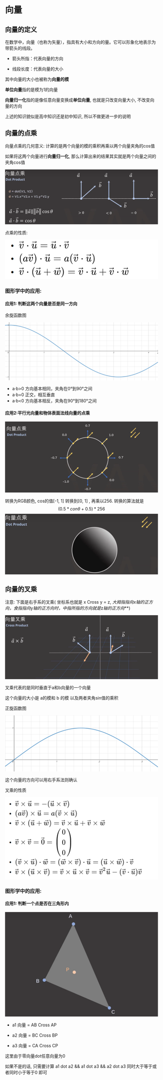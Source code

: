 # 向量

## 向量的定义

在数学中，向量（也称为矢量），指具有大小和方向的量。它可以形象化地表示为带箭头的线段。

- 箭头所指：代表向量的方向

- 线段长度：代表向量的大小

其中向量的大小也被称为**向量的模**

**单位向量**指的是模为1的向量 

**向量归一化**指的是像任意向量变换成**单位向量**, 也就是只改变向量大小, 不改变向量的方向

上述的知识貌似是高中知识还是初中知识, 所以不做更进一步的说明

## 向量的点乘

向量点乘的几何意义: 计算的是两个向量的模的乘积再乘以两个向量夹角的cos值 

如果将这两个向量进行**向量归一化**,  那么计算出来的结果其实就是两个向量之间的夹角cos值  

![image-20230319181254498](image-20230319181254498.png)

点乘的性质:

![image-20230319230340557](image-20230319230340557.png)

### 图形学中的应用:

#### 应用1: 判断这两个向量是否是同一方向

余旋函数图

![image-20230319222857469](image-20230319222857469.png)
-    a·b>0   方向基本相同，夹角在0°到90°之间
-    a·b=0   正交，相互垂直  
-    a·b<0   方向基本相反，夹角在90°到180°之间 

####  应用2:平行光向量和物体表面法线向量的点乘

![image-20230319204251923](image-20230319204251923.png)

转换为RGB颜色, cos的值[-1,  1] 转换到[0, 1] , 再乘以256. 转换的算法就是
$$
(0.5 *con\theta + 0.5) * 256
$$
![image-20230319210325676](image-20230319210325676.png)

## 向量的叉乘

注意: 下面是右手系的叉乘( 坐标系也就是 x Cross y = z, ***大拇指指向*x*轴的正方向，食指指向*y*轴的正方向时，中指所指的方向就是*z*轴的正方向***)

![image-20230319210824484](image-20230319210824484.png)

叉乘代表的是同时垂直于a和b向量的一个向量

这个向量的大小是 a的模和 b 的模 以及两者夹角sin值的乘积

正旋函数图

![image-20230319231811625](image-20230319231811625.png)

这个向量的方向可以用右手系法则确认

叉乘的性质

![image-20230319230732712](image-20230319230732712.png)

### 图形学中的应用:

#### 应用1: 判断一个点是否在三角形内

![image-20230319214458846](image-20230319214458846.png)

- a1 向量 = AB Cross AP 

- a2 向量 = BC Cross BP

- a3 向量 = CA Cross CP


这里由于零向量dot任意向量为0

如果不是的话, 只需要计算 a1 dot a2  &&  a1 dot a3  &&  a2 dot a3 同时大于等于或者同时小于等于0 即可



